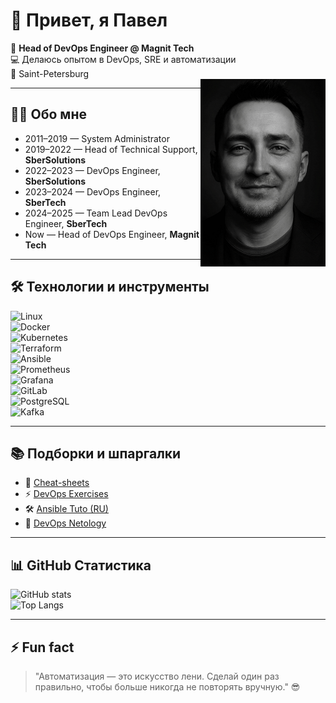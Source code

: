 # 👋 Привет, я Павел  

🚀 **Head of DevOps Engineer @ Magnit Tech**  
💻 Делаюсь опытом в DevOps, SRE и автоматизации  
📍 Saint-Petersburg  
<img src="dadaya.png" alt="Pavel" width="200" align="right"/>

---

## 🧑‍💻 Обо мне  

- 2011–2019 — System Administrator  
- 2019–2022 — Head of Technical Support, **SberSolutions**  
- 2022–2023 — DevOps Engineer, **SberSolutions**  
- 2023–2024 — DevOps Engineer, **SberTech**  
- 2024–2025 — Team Lead DevOps Engineer, **SberTech**  
- Now — Head of DevOps Engineer, **Magnit Tech**  

---

## 🛠 Технологии и инструменты  

![Linux](https://img.shields.io/badge/Linux-black?style=flat-square&logo=linux)  
![Docker](https://img.shields.io/badge/Docker-2496ED?style=flat-square&logo=docker&logoColor=white)  
![Kubernetes](https://img.shields.io/badge/Kubernetes-326CE5?style=flat-square&logo=kubernetes&logoColor=white)  
![Terraform](https://img.shields.io/badge/Terraform-623CE4?style=flat-square&logo=terraform&logoColor=white)  
![Ansible](https://img.shields.io/badge/Ansible-EE0000?style=flat-square&logo=ansible&logoColor=white)  
![Prometheus](https://img.shields.io/badge/Prometheus-E6522C?style=flat-square&logo=prometheus&logoColor=white)  
![Grafana](https://img.shields.io/badge/Grafana-F46800?style=flat-square&logo=grafana&logoColor=white)  
![GitLab](https://img.shields.io/badge/GitLab-FCA121?style=flat-square&logo=gitlab&logoColor=white)  
![PostgreSQL](https://img.shields.io/badge/PostgreSQL-316192?style=flat-square&logo=postgresql&logoColor=white)  
![Kafka](https://img.shields.io/badge/Kafka-231F20?style=flat-square&logo=apache-kafka&logoColor=white)  

---

## 📚 Подборки и шпаргалки  

- 📄 [Cheat-sheets](https://github.com/b4shninja/cheat-sheet-pdf)  
- ⚡ [DevOps Exercises](https://github.com/b4shninja/devops-exercises)  
- 🛠 [Ansible Tuto (RU)](https://github.com/b4shninja/ansible-tuto-rus)  
- 📘 [DevOps Netology](https://github.com/b4shninja/devops-netology)  

---

## 📊 GitHub Статистика  

![GitHub stats](https://github-readme-stats.vercel.app/api?username=b4shninja&show_icons=true&theme=radical)  
![Top Langs](https://github-readme-stats.vercel.app/api/top-langs/?username=b4shninja&layout=compact&theme=radical)  

---

## ⚡ Fun fact  

> "Автоматизация — это искусство лени. Сделай один раз правильно, чтобы больше никогда не повторять вручную." 😎
